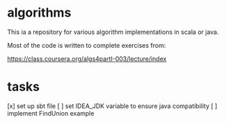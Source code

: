 algorithms
==========

This ia a repository for various algorithm implementations in scala or java. 

Most of the code is written to complete exercises from:

https://class.coursera.org/algs4partI-003/lecture/index

tasks
=====

[x] set up sbt file
[ ] set IDEA_JDK variable to ensure java compatibility
[ ] implement FindUnion example